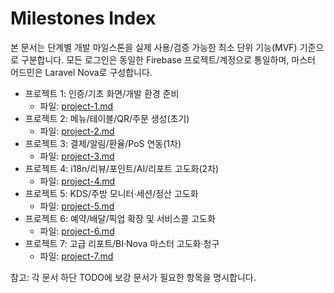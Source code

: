 # Milestones Index

본 문서는 단계별 개발 마일스톤을 실제 사용/검증 가능한 최소 단위 기능(MVF) 기준으로 구분합니다.
모든 로그인은 동일한 Firebase 프로젝트/계정으로 통일하며, 마스터 어드민은 Laravel Nova로 구성합니다.

- 프로젝트 1: 인증/기초 화면/개발 환경 준비
  - 파일: [project-1.md](./project-1.md)
- 프로젝트 2: 메뉴/테이블/QR/주문 생성(초기)
  - 파일: [project-2.md](./project-2.md)
- 프로젝트 3: 결제/알림/환율/PoS 연동(1차)
  - 파일: [project-3.md](./project-3.md)
- 프로젝트 4: i18n/리뷰/포인트/AI/리포트 고도화(2차)
  - 파일: [project-4.md](./project-4.md)
 - 프로젝트 5: KDS/주방 모니터·세션/정산 고도화
   - 파일: [project-5.md](./project-5.md)
 - 프로젝트 6: 예약/배달/픽업 확장 및 서비스콜 고도화
   - 파일: [project-6.md](./project-6.md)
 - 프로젝트 7: 고급 리포트/BI·Nova 마스터 고도화·청구
   - 파일: [project-7.md](./project-7.md)

참고: 각 문서 하단 TODO에 보강 문서가 필요한 항목을 명시합니다.
